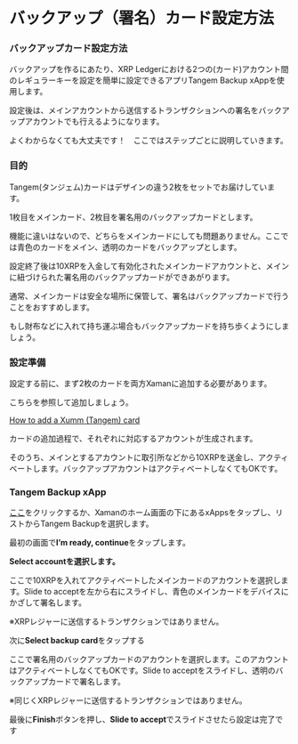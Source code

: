 # バックアップ（署名）カード設定方法

### バックアップカード設定方法

バックアップを作るにあたり、XRP Ledgerにおける2つの(カード)アカウント間のレギュラーキーを設定を簡単に設定できるアプリTangem Backup xAppを使用します。

設定後は、メインアカウントから送信するトランザクションへの署名をバックアップアカウントでも行えるようになります。

よくわからなくても大丈夫です！　ここではステップごとに説明していきます。

### 目的

Tangem(タンジェム)カードはデザインの違う2枚をセットでお届けしています。

1枚目をメインカード、2枚目を署名用のバックアップカードとします。

機能に違いはないので、どちらをメインカードにしても問題ありません。ここでは青色のカードをメイン、透明のカードをバックアップとします。

設定終了後は10XRPを入金して有効化されたメインカードアカウントと、メインに紐づけられた署名用のバックアップカードができあがります。

通常、メインカードは安全な場所に保管して、署名はバックアップカードで行うことをおすすめします。

もし財布などに入れて持ち運ぶ場合もバックアップカードを持ち歩くようにしましょう。

### 設定準備

設定する前に、まず2枚のカードを両方Xamanに追加する必要があります。

こちらを参照して追加しましょう。

[How to add a Xumm (Tangem) card](https://help.xumm.app/getting-started-with-xumm/importing-your-account/...a-xumm-tangem-card)

カードの追加過程で、それぞれに対応するアカウントが生成されます。

そのうち、メインとするアカウントに取引所などから10XRPを送金し、アクティベートします。バックアップアカウントはアクティベートしなくてもOKです。

### Tangem Backup xApp

[ここ](https://xumm.app/detect/xapp:xumm.tangem-backup)をクリックするか、Xamanのホーム画面の下にあるxAppsをタップし、リストからTangem Backupを選択します。

最初の画面で**I’m ready, continue**をタップします。

**Select accountを選択します。**

ここで10XRPを入れてアクティベートしたメインカードのアカウントを選択します。Slide to acceptを左から右にスライドし、青色のメインカードをデバイスにかざして署名します。

※XRPレジャーに送信するトランザクションではありません。

次に**Select backup card**をタップする

ここで署名用のバックアップカードのアカウントを選択します。このアカウントはアクティベートしなくてもOKです。Slide to acceptをスライドし、透明のバックアップカードで署名します。

※同じくXRPレジャーに送信するトランザクションではありません。

最後に**Finish**ボタンを押し、**Slide to accept**でスライドさせたら設定は完了です

